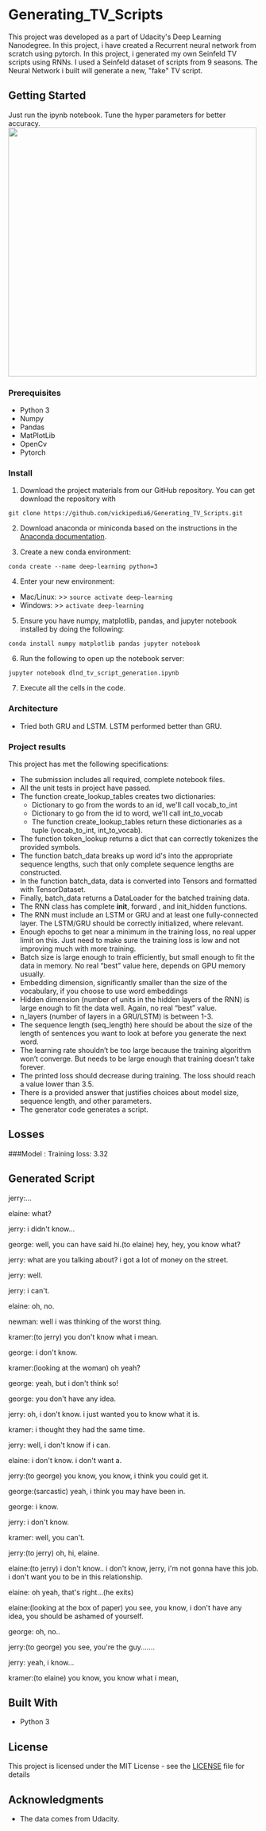 # Generating_TV_Scripts

This project was developed as a part of Udacity's Deep Learning Nanodegree. In this project, i have created a Recurrent neural network from scratch using pytorch. In this project, i generated my own Seinfeld TV scripts using RNNs. I used a Seinfeld dataset of scripts from 9 seasons. The Neural Network i built will generate a new, "fake" TV script.

## Getting Started

Just run the ipynb notebook. Tune the hyper parameters for better accuracy.
<img src='/seinfeld.jpg' width=500 px>

### Prerequisites

* Python 3
* Numpy
* Pandas
* MatPlotLib
* OpenCv
* Pytorch 

### Install

1. Download the project materials from our GitHub repository. You can get download the repository with
  ```
  git clone https://github.com/vickipedia6/Generating_TV_Scripts.git
  ```
 2. Download anaconda or miniconda based on the instructions in the [Anaconda documentation](https://docs.anaconda.com).
 
 3. Create a new conda environment:
  ```
  conda create --name deep-learning python=3
  ```
 4. Enter your new environment:
  * Mac/Linux: >> ``` source activate deep-learning ```
  * Windows: >>  ```activate deep-learning ```
  
 5. Ensure you have numpy, matplotlib, pandas, and jupyter notebook installed by doing the following:
  ```
  conda install numpy matplotlib pandas jupyter notebook
  ```
 6. Run the following to open up the notebook server:
  ```
  jupyter notebook dlnd_tv_script_generation.ipynb
  ```
 7. Execute all the cells in the code.
 
### Architecture

* Tried both GRU and LSTM. LSTM performed better than GRU.

### Project results

This project has met the following specifications:
* The submission includes all required, complete notebook files.
* All the unit tests in project have passed.
* The function create_lookup_tables creates two dictionaries:
   - Dictionary to go from the words to an id, we'll call vocab_to_int
   - Dictionary to go from the id to word, we'll call int_to_vocab
   - The function create_lookup_tables return these dictionaries as a tuple (vocab_to_int, int_to_vocab).
* The function token_lookup returns a dict that can correctly tokenizes the provided symbols.
* The function batch_data breaks up word id's into the appropriate sequence lengths, such that only complete sequence lengths are constructed.
* In the function batch_data, data is converted into Tensors and formatted with TensorDataset.
* Finally, batch_data returns a DataLoader for the batched training data.
* The RNN class has complete __init__, forward , and init_hidden functions.
* The RNN must include an LSTM or GRU and at least one fully-connected layer. The LSTM/GRU should be correctly initialized, where         relevant.
* Enough epochs to get near a minimum in the training loss, no real upper limit on this. Just need to make sure the training loss is low   and not improving much with more training.
* Batch size is large enough to train efficiently, but small enough to fit the data in memory. No real “best” value here, depends on GPU   memory usually.
* Embedding dimension, significantly smaller than the size of the vocabulary, if you choose to use word embeddings
* Hidden dimension (number of units in the hidden layers of the RNN) is large enough to fit the data well. Again, no real “best” value.
* n_layers (number of layers in a GRU/LSTM) is between 1-3.
* The sequence length (seq_length) here should be about the size of the length of sentences you want to look at before you generate the   next word.
* The learning rate shouldn’t be too large because the training algorithm won’t converge. But needs to be large enough that training       doesn’t take forever.
* The printed loss should decrease during training. The loss should reach a value lower than 3.5.
* There is a provided answer that justifies choices about model size, sequence length, and other parameters.
* The generator code generates a script.

## Losses

###Model :
Training loss: 3.32

## Generated Script

jerry:...

elaine: what?

jerry: i didn't know...

george: well, you can have said hi.(to elaine) hey, hey, you know what?

jerry: what are you talking about? i got a lot of money on the street.

jerry: well.

jerry: i can't.

elaine: oh, no.

newman: well i was thinking of the worst thing.

kramer:(to jerry) you don't know what i mean.

george: i don't know.

kramer:(looking at the woman) oh yeah?

george: yeah, but i don't think so!

george: you don't have any idea.

jerry: oh, i don't know. i just wanted you to know what it is.

kramer: i thought they had the same time.

jerry: well, i don't know if i can.

elaine: i don't know. i don't want a.

jerry:(to george) you know, you know, i think you could get it.

george:(sarcastic) yeah, i think you may have been in.

george: i know.

jerry: i don't know.

kramer: well, you can't.

jerry:(to jerry) oh, hi, elaine.

elaine:(to jerry) i don't know.. i don't know, jerry, i'm not gonna have this job. i don't want you to be in this relationship.

elaine: oh yeah, that's right...(he exits)

elaine:(looking at the box of paper) you see, you know, i don't have any idea, you should be ashamed of yourself.

george: oh, no..

jerry:(to george) you see, you're the guy.......

jerry: yeah, i know...

kramer:(to elaine) you know, you know what i mean,

## Built With

* Python 3

## License

This project is licensed under the MIT License - see the [LICENSE](LICENSE) file for details

## Acknowledgments

* The data comes from Udacity.

